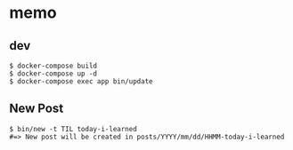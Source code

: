 # memo

## dev

```
$ docker-compose build
$ docker-compose up -d
$ docker-compose exec app bin/update
```

## New Post

```
$ bin/new -t TIL today-i-learned
#=> New post will be created in posts/YYYY/mm/dd/HHMM-today-i-learned
```
